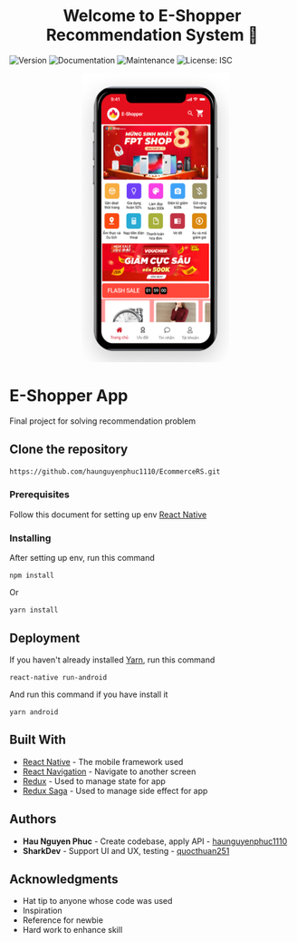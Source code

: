 <h1 align="center">Welcome to E-Shopper Recommendation System 👋</h1>
<p>
  <img alt="Version" src="https://img.shields.io/badge/version-1.0.0-blue.svg?cacheSeconds=2592000" />
  <img alt="Documentation" src="https://img.shields.io/badge/documentation-yes-brightgreen.svg" />
  <img alt="Maintenance" src="https://img.shields.io/badge/Maintained%3F-yes-green.svg" />
  <img alt="License: ISC" src="https://img.shields.io/github/license/DamQuangKhoa/Sendo E-Shopper Backend Recommendation System" />
</p>

<p align="center" >
  <a>
    <img src="screenshot.png" width="260" height="510" />
  </a>
</p>

# E-Shopper App

Final project for solving recommendation problem

## Clone the repository

```bash
https://github.com/haunguyenphuc1110/EcommerceRS.git
```

### Prerequisites

Follow this document for setting up env [React Native](https://facebook.github.io/react-native/docs/getting-started)

### Installing

After setting up env, run this command

```
npm install
```

Or

```
yarn install 
```

## Deployment

If you haven't already installed [Yarn](https://yarnpkg.com/lang/en/), run this command

```
react-native run-android
```

And run this command if you have install it

```
yarn android
```

## Built With

* [React Native](https://facebook.github.io/react-native/docs/getting-started) - The mobile framework used
* [React Navigation](https://reactnavigation.org/docs/en/getting-started.html) - Navigate to another screen
* [Redux](https://redux.js.org/introduction/getting-started) - Used to manage state for app
* [Redux Saga](https://redux-saga.js.org/docs/introduction/BeginnerTutorial.html) - Used to manage side effect for app

## Authors

* **Hau Nguyen Phuc** - Create codebase, apply API - [haunguyenphuc1110](https://github.com/haunguyenphuc1110)
* **SharkDev** - Support UI and UX, testing - [quocthuan251](https://github.com/quocthuan251)


## Acknowledgments

* Hat tip to anyone whose code was used
* Inspiration
* Reference for newbie
* Hard work to enhance skill
